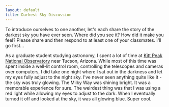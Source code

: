 ```yaml
---
layout: default
title: Darkest Sky Discussion
---
```


To introduce ourselves to one another, let's each share the story of the darkest sky you have ever seen. Where did you see it? How did it make you feel? Please share and then respond to at least one of your classmates. I'll go first...

As a graduate student studying astronomy, I spent a lot of time at [Kitt Peak National Observatory](https://photos.app.goo.gl/quppMJd7AqPmB8zd8) near Tucson, Arizona. While most of this time was spent inside a well-lit control room, controlling the telescopes and cameras over computers, I did take one night where I sat out in the darkness and let my eyes fully adjust to the night sky. I've never seen anything quite like it - the sky was truly glowing. The Milky Way was shining bright. It was a memorable experience for sure. The weirdest thing was that I was using a red light while allowing my eyes to adjust to the dark. When I eventually turned it off and looked at the sky, it was all glowing blue. Super cool.
